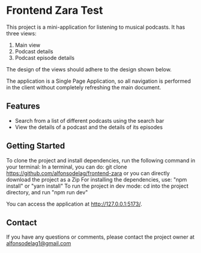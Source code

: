 # Frontend Zara Test

This project is a mini-application for listening to musical podcasts. It has three views:

1. Main view
2. Podcast details
3. Podcast episode details

The design of the views should adhere to the design shown below.

The application is a Single Page Application, so all navigation is performed in the client without completely refreshing the main document.

## Features

- Search from a list of different podcasts using the search bar
- View the details of a podcast and the details of its episodes

## Getting Started

To clone the project and install dependencies, run the following command in your terminal:
In a terminal, you can do:
git clone https://github.com/alfonsodelag/frontend-zara or you can directly download the project as a Zip
For installing the dependencies, use: "npm install" or "yarn install"
To run the project in dev mode: cd into the project directory, and run "npm run dev"

You can access the application at http://127.0.0.1:5173/.

## Contact

If you have any questions or comments, please contact the project owner at alfonsodelag1@gmail.com
